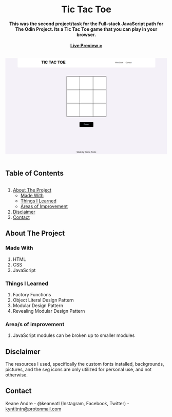 <p align="center">
  <h1 align="center">Tic Tac Toe</h1>
  <p align="center">
    <strong>This was the second project/task for the Full-stack JavaScript path for The Odin Project. Its a Tic Tac Toe game that you can play in your browser.</strong>
     <br /><br />
    <a href="https://keaneatl.github.io/tic-tac-toe/" target="_blank"><strong>Live Preview »</strong></a>
    <br /><br />
  </p>
</p>

<a href="https://keaneatl.github.io/tic-tac-toe/" target="_blank"><img src="/images/livepreview.png" alt="Library App Live Preview"></a>

<h2 style="display: inline-block">Table of Contents</h2>
<ol>
  <li>
    <a href="#about-the-project">About The Project</a>
    <ul>
      <li><a href="#made-with">Made With</a></li>
      <li><a href="#things-i-learned">Things I Learned</a></li>
      <li><a href="#areas-of-improvement">Areas of Improvement</a></li>
    </ul>
  </li>

  <li><a href="#disclaimer">Disclaimer</a></li>
  <li><a href="#contact">Contact</a></li>
</ol>

## About The Project
### Made With
1. HTML
2. CSS
3. JavaScript

### Things I Learned
1. Factory Functions
2. Object Literal Design Pattern
3. Modular Design Pattern
4. Revealing Modular Design Pattern

### Area/s of improvement
1. JavaScript modules can be broken up to smaller modules


## Disclaimer
The resources I used, specifically the custom fonts installed, backgrounds, pictures, and the svg icons are only utilized for personal use, and not otherwise. 

## Contact
Keane Andre - @keaneatl (Instagram, Facebook, Twitter) - <a href="mailto:kyntltntn@protonmail.com">kyntltntn@protonmail.com</a>

